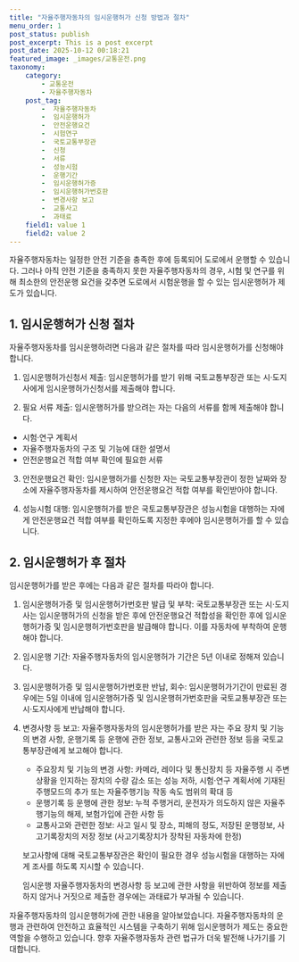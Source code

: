 ```yaml
---
title: "자율주행자동차의 임시운행허가 신청 방법과 절차"
menu_order: 1
post_status: publish
post_excerpt: This is a post excerpt
post_date: 2025-10-12 00:18:21
featured_image: _images/교통운전.png
taxonomy:
    category:
        - 교통운전
        - 자율주행자동차
    post_tag:
        -  자율주행자동차
        -  임시운행허가
        -  안전운행요건
        -  시험연구
        -  국토교통부장관
        -  신청
        -  서류
        -  성능시험
        -  운행기간
        -  임시운행허가증
        -  임시운행허가번호판
        -  변경사항 보고
        -  교통사고
        -  과태료
    field1: value 1
    field2: value 2
---
```



자율주행자동차는 일정한 안전 기준을 충족한 후에 등록되어 도로에서 운행할 수 있습니다. 그러나 아직 안전 기준을 충족하지 못한 자율주행자동차의 경우, 시험 및 연구를 위해 최소한의 안전운행 요건을 갖추면 도로에서 시험운행을 할 수 있는 임시운행허가 제도가 있습니다.

## 1. 임시운행허가 신청 절차

자율주행자동차를 임시운행하려면 다음과 같은 절차를 따라 임시운행허가를 신청해야 합니다.

1. 임시운행허가신청서 제출: 임시운행허가를 받기 위해 국토교통부장관 또는 시·도지사에게 임시운행허가신청서를 제출해야 합니다.

2. 필요 서류 제출: 임시운행허가를 받으려는 자는 다음의 서류를 함께 제출해야 합니다.
- 시험·연구 계획서
- 자율주행자동차의 구조 및 기능에 대한 설명서
- 안전운행요건 적합 여부 확인에 필요한 서류

3. 안전운행요건 확인: 임시운행허가를 신청한 자는 국토교통부장관이 정한 날짜와 장소에 자율주행자동차를 제시하여 안전운행요건 적합 여부를 확인받아야 합니다.

4. 성능시험 대행: 임시운행허가를 받은 국토교통부장관은 성능시험을 대행하는 자에게 안전운행요건 적합 여부를 확인하도록 지정한 후에야 임시운행허가를 할 수 있습니다.

## 2. 임시운행허가 후 절차

임시운행허가를 받은 후에는 다음과 같은 절차를 따라야 합니다.

1. 임시운행허가증 및 임시운행허가번호판 발급 및 부착: 국토교통부장관 또는 시·도지사는 임시운행허가의 신청을 받은 후에 안전운행요건 적합성을 확인한 후에 임시운행허가증 및 임시운행허가번호판을 발급해야 합니다. 이를 자동차에 부착하여 운행해야 합니다.

2. 임시운행 기간: 자율주행자동차의 임시운행허가 기간은 5년 이내로 정해져 있습니다.

3. 임시운행허가증 및 임시운행허가번호판 반납, 회수: 임시운행허가기간이 만료된 경우에는 5일 이내에 임시운행허가증 및 임시운행허가번호판을 국토교통부장관 또는 시·도지사에게 반납해야 합니다.

4. 변경사항 등 보고: 자율주행자동차의 임시운행허가를 받은 자는 주요 장치 및 기능의 변경 사항, 운행기록 등 운행에 관한 정보, 교통사고와 관련한 정보 등을 국토교통부장관에게 보고해야 합니다.

    - 주요장치 및 기능의 변경 사항: 카메라, 레이다 및 통신장치 등 자율주행 시 주변 상황을 인지하는 장치의 수량 감소 또는 성능 저하, 시험·연구 계획서에 기재된 주행모드의 추가 또는 자율주행기능 작동 속도 범위의 확대 등
    - 운행기록 등 운행에 관한 정보: 누적 주행거리, 운전자가 의도하지 않은 자율주행기능의 해제, 보험가입에 관한 사항 등
    - 교통사고와 관련한 정보: 사고 일시 및 장소, 피해의 정도, 저장된 운행정보, 사고기록장치의 저장 정보 (사고기록장치가 장착된 자동차에 한정)

    보고사항에 대해 국토교통부장관은 확인이 필요한 경우 성능시험을 대행하는 자에게 조사를 하도록 지시할 수 있습니다.

    임시운행 자율주행자동차의 변경사항 등 보고에 관한 사항을 위반하여 정보를 제출하지 않거나 거짓으로 제출한 경우에는 과태료가 부과될 수 있습니다.

자율주행자동차의 임시운행허가에 관한 내용을 알아보았습니다. 자율주행자동차의 운행과 관련하여 안전하고 효율적인 시스템을 구축하기 위해 임시운행허가 제도는 중요한 역할을 수행하고 있습니다. 향후 자율주행자동차 관련 법규가 더욱 발전해 나가기를 기대합니다.

